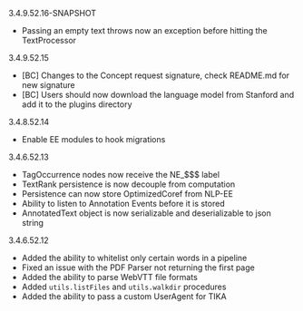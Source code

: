3.4.9.52.16-SNAPSHOT

- Passing an empty text throws now an exception before hitting the TextProcessor

3.4.9.52.15

- [BC] Changes to the Concept request signature, check README.md for new signature
- [BC] Users should now download the language model from Stanford and add it to the plugins directory

3.4.8.52.14

- Enable EE modules to hook migrations

3.4.6.52.13

- TagOccurrence nodes now receive the NE_$$$ label
- TextRank persistence is now decouple from computation
- Persistence can now store OptimizedCoref from NLP-EE
- Ability to listen to Annotation Events before it is stored
- AnnotatedText object is now serializable and deserializable to json string

3.4.6.52.12

- Added the ability to whitelist only certain words in a pipeline
- Fixed an issue with the PDF Parser not returning the first page
- Added the ability to parse WebVTT file formats
- Added `utils.listFiles` and `utils.walkdir` procedures
- Added the ability to pass a custom UserAgent for TIKA